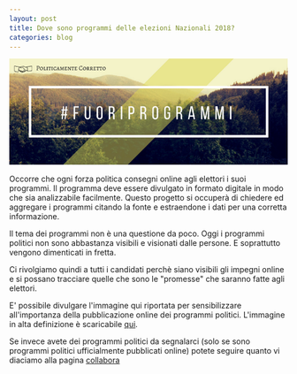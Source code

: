 ```yaml
---
layout: post
title: Dove sono programmi delle elezioni Nazionali 2018?
categories: blog
---
```


![](/images/fuoriprogrammi.png)

Occorre che ogni forza politica consegni online agli elettori i suoi programmi. Il programma deve essere divulgato in formato digitale in modo che sia analizzabile facilmente. Questo progetto si occuperà di chiedere ed aggregare i programmi citando la fonte e estraendone i dati per una corretta informazione.

Il tema dei programmi non è una questione da poco. Oggi i programmi politici non sono abbastanza visibili e visionati dalle persone. E soprattutto vengono dimenticati in fretta.

Ci rivolgiamo quindi a tutti i candidati perchè siano visibili gli impegni online e si possano tracciare quelle che sono le "promesse" che saranno fatte agli elettori.

E' possibile divulgare l'immagine qui riportata per sensibilizzare all'importanza della pubblicazione online dei programmi politici. L'immagine in alta definizione è scaricabile [qui](https://raw.githubusercontent.com/HackForItaly/politicamentecorretto/master/images/fuoriprogrammi.png).

Se invece avete dei programmi politici da segnalarci (solo se sono programmi politici ufficialmente pubblicati online) potete seguire quanto vi diaciamo alla pagina [collabora](https://www.unapromessa.it/collabora/)
